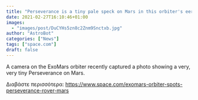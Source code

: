 ```yaml
---
title: "Perseverance is a tiny pale speck on Mars in this orbiter's eerie photo"
date: 2021-02-27T16:10:46+01:00
images:
  - "images/post/DuCYHs5zn8c2Znm9Snctxb.jpg"
author: "AstroBot"
categories: ["News"]
tags: ["space.com"]
draft: false
---
```


A camera on the ExoMars orbiter recently captured a photo showing a very, very tiny Perseverance on Mars. 

Διαβάστε περισσότερα: https://www.space.com/exomars-orbiter-spots-perseverance-rover-mars
